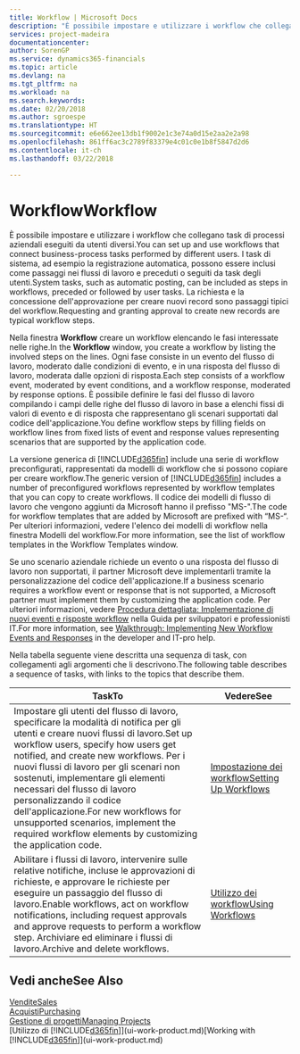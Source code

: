 ```yaml
---
title: Workflow | Microsoft Docs
description: "È possibile impostare e utilizzare i workflow che collegano task di processi aziendali eseguiti da utenti diversi. I task di sistema, ad esempio la registrazione automatica, possono essere inclusi come passaggi nei flussi di lavoro e preceduti o seguiti da task degli utenti. La richiesta e la concessione dell'approvazione per creare nuovi record sono passaggi tipici del workflow."
services: project-madeira
documentationcenter: 
author: SorenGP
ms.service: dynamics365-financials
ms.topic: article
ms.devlang: na
ms.tgt_pltfrm: na
ms.workload: na
ms.search.keywords: 
ms.date: 02/20/2018
ms.author: sgroespe
ms.translationtype: HT
ms.sourcegitcommit: e6e662ee13db1f9002e1c3e74a0d15e2aa2e2a98
ms.openlocfilehash: 861ff6ac3c2789f83379e4c01c0e1b8f5847d2d6
ms.contentlocale: it-ch
ms.lasthandoff: 03/22/2018

---
```

# <a name="workflow"></a><span data-ttu-id="cba74-105">Workflow</span><span class="sxs-lookup"><span data-stu-id="cba74-105">Workflow</span></span>
<span data-ttu-id="cba74-106">È possibile impostare e utilizzare i workflow che collegano task di processi aziendali eseguiti da utenti diversi.</span><span class="sxs-lookup"><span data-stu-id="cba74-106">You can set up and use workflows that connect business-process tasks performed by different users.</span></span> <span data-ttu-id="cba74-107">I task di sistema, ad esempio la registrazione automatica, possono essere inclusi come passaggi nei flussi di lavoro e preceduti o seguiti da task degli utenti.</span><span class="sxs-lookup"><span data-stu-id="cba74-107">System tasks, such as automatic posting, can be included as steps in workflows, preceded or followed by user tasks.</span></span> <span data-ttu-id="cba74-108">La richiesta e la concessione dell'approvazione per creare nuovi record sono passaggi tipici del workflow.</span><span class="sxs-lookup"><span data-stu-id="cba74-108">Requesting and granting approval to create new records are typical workflow steps.</span></span>  

 <span data-ttu-id="cba74-109">Nella finestra **Workflow** creare un workflow elencando le fasi interessate nelle righe.</span><span class="sxs-lookup"><span data-stu-id="cba74-109">In the **Workflow** window, you create a workflow by listing the involved steps on the lines.</span></span> <span data-ttu-id="cba74-110">Ogni fase consiste in un evento del flusso di lavoro, moderato dalle condizioni di evento, e in una risposta del flusso di lavoro, moderata dalle opzioni di risposta.</span><span class="sxs-lookup"><span data-stu-id="cba74-110">Each step consists of a workflow event, moderated by event conditions, and a workflow response, moderated by response options.</span></span> <span data-ttu-id="cba74-111">È possibile definire le fasi del flusso di lavoro compilando i campi delle righe del flusso di lavoro in base a elenchi fissi di valori di evento e di risposta che rappresentano gli scenari supportati dal codice dell'applicazione.</span><span class="sxs-lookup"><span data-stu-id="cba74-111">You define workflow steps by filling fields on workflow lines from fixed lists of event and response values representing scenarios that are supported by the application code.</span></span>  

 <span data-ttu-id="cba74-112">La versione generica di [!INCLUDE[d365fin](includes/d365fin_md.md)] include una serie di workflow preconfigurati, rappresentati da modelli di workflow che si possono copiare per creare workflow.</span><span class="sxs-lookup"><span data-stu-id="cba74-112">The generic version of [!INCLUDE[d365fin](includes/d365fin_md.md)] includes a number of preconfigured workflows represented by workflow templates that you can copy to create workflows.</span></span> <span data-ttu-id="cba74-113">Il codice dei modelli di flusso di lavoro che vengono aggiunti da Microsoft hanno il prefisso "MS-".</span><span class="sxs-lookup"><span data-stu-id="cba74-113">The code for workflow templates that are added by Microsoft are prefixed with “MS-“.</span></span> <span data-ttu-id="cba74-114">Per ulteriori informazioni, vedere l'elenco dei modelli di workflow nella finestra Modelli del workflow.</span><span class="sxs-lookup"><span data-stu-id="cba74-114">For more information, see the list of workflow templates in the Workflow Templates window.</span></span>  

 <span data-ttu-id="cba74-115">Se uno scenario aziendale richiede un evento o una risposta del flusso di lavoro non supportati, il partner Microsoft deve implementarli tramite la personalizzazione del codice dell'applicazione.</span><span class="sxs-lookup"><span data-stu-id="cba74-115">If a business scenario requires a workflow event or response that is not supported, a Microsoft partner must implement them by customizing the application code.</span></span> <span data-ttu-id="cba74-116">Per ulteriori informazioni, vedere [Procedura dettagliata: Implementazione di nuovi eventi e risposte workflow](/dynamics-nav/Walkthrough--Implementing-New-Workflow-Events-and-Responses) nella Guida per sviluppatori e professionisti IT.</span><span class="sxs-lookup"><span data-stu-id="cba74-116">For more information, see [Walkthrough: Implementing New Workflow Events and Responses](/dynamics-nav/Walkthrough--Implementing-New-Workflow-Events-and-Responses) in the developer and IT-pro help.</span></span>  

 <span data-ttu-id="cba74-117">Nella tabella seguente viene descritta una sequenza di task, con collegamenti agli argomenti che li descrivono.</span><span class="sxs-lookup"><span data-stu-id="cba74-117">The following table describes a sequence of tasks, with links to the topics that describe them.</span></span>  

|<span data-ttu-id="cba74-118">**Task**</span><span class="sxs-lookup"><span data-stu-id="cba74-118">**To**</span></span>|<span data-ttu-id="cba74-119">**Vedere**</span><span class="sxs-lookup"><span data-stu-id="cba74-119">**See**</span></span>|  
|------------|-------------|  
|<span data-ttu-id="cba74-120">Impostare gli utenti del flusso di lavoro, specificare la modalità di notifica per gli utenti e creare nuovi flussi di lavoro.</span><span class="sxs-lookup"><span data-stu-id="cba74-120">Set up workflow users, specify how users get notified, and create new workflows.</span></span> <span data-ttu-id="cba74-121">Per i nuovi flussi di lavoro per gli scenari non sostenuti, implementare gli elementi necessari del flusso di lavoro personalizzando il codice dell'applicazione.</span><span class="sxs-lookup"><span data-stu-id="cba74-121">For new workflows for unsupported scenarios, implement the required workflow elements by customizing the application code.</span></span>|[<span data-ttu-id="cba74-122">Impostazione dei workflow</span><span class="sxs-lookup"><span data-stu-id="cba74-122">Setting Up Workflows</span></span>](across-set-up-workflows.md)|  
|<span data-ttu-id="cba74-123">Abilitare i flussi di lavoro, intervenire sulle relative notifiche, incluse le approvazioni di richieste, e approvare le richieste per eseguire un passaggio del flusso di lavoro.</span><span class="sxs-lookup"><span data-stu-id="cba74-123">Enable workflows, act on workflow notifications, including request approvals and approve requests to perform a workflow step.</span></span> <span data-ttu-id="cba74-124">Archiviare ed eliminare i flussi di lavoro.</span><span class="sxs-lookup"><span data-stu-id="cba74-124">Archive and delete workflows.</span></span>|[<span data-ttu-id="cba74-125">Utilizzo dei workflow</span><span class="sxs-lookup"><span data-stu-id="cba74-125">Using Workflows</span></span>](across-use-workflows.md)|  

## <a name="see-also"></a><span data-ttu-id="cba74-126">Vedi anche</span><span class="sxs-lookup"><span data-stu-id="cba74-126">See Also</span></span>  
[<span data-ttu-id="cba74-127">Vendite</span><span class="sxs-lookup"><span data-stu-id="cba74-127">Sales</span></span>](sales-manage-sales.md)  
[<span data-ttu-id="cba74-128">Acquisti</span><span class="sxs-lookup"><span data-stu-id="cba74-128">Purchasing</span></span>](purchasing-manage-purchasing.md)  
[<span data-ttu-id="cba74-129">Gestione di progetti</span><span class="sxs-lookup"><span data-stu-id="cba74-129">Managing Projects</span></span>](projects-manage-projects.md)  
<span data-ttu-id="cba74-130">[Utilizzo di [!INCLUDE[d365fin](includes/d365fin_md.md)]](ui-work-product.md)</span><span class="sxs-lookup"><span data-stu-id="cba74-130">[Working with [!INCLUDE[d365fin](includes/d365fin_md.md)]](ui-work-product.md)</span></span>

